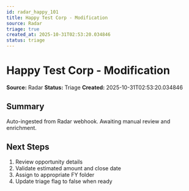```yaml
---
id: radar_happy_101
title: Happy Test Corp - Modification
source: Radar
triage: true
created_at: 2025-10-31T02:53:20.034846
status: triage
---
```


# Happy Test Corp - Modification

**Source:** Radar
**Status:** Triage
**Created:** 2025-10-31T02:53:20.034846

## Summary

Auto-ingested from Radar webhook. Awaiting manual review and enrichment.

## Next Steps

1. Review opportunity details
2. Validate estimated amount and close date
3. Assign to appropriate FY folder
4. Update triage flag to false when ready
